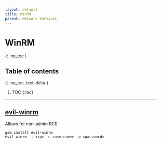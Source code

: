 ```yaml
---
layout: default
title: WinRM
parent: Network Services
---
```


# WinRM
{: .no_toc }

## Table of contents
{: .no_toc .text-delta }

1. TOC
{:toc}

---

## [evil-winrm](https://github.com/Hackplayers/evil-winrm)
Allows for non-admin RCE
```shell
gem install evil-winrm
evil-winrm -i <ip> -u <username> -p <password>
```
